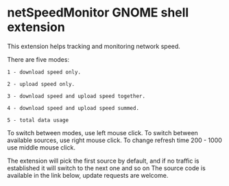 # netSpeedMonitor GNOME shell extension

This extension helps tracking and monitoring network speed. 

There are five modes: 

	1 - download speed only. 
	
	2 - upload speed only. 
	
	3 - download speed and upload speed together. 
	
	4 - download speed and upload speed summed. 
	
	5 - total data usage 

To switch between modes, use left mouse click. 
To switch between available sources, use right mouse click. 
To change refresh time 200 - 1000 use middle mouse click. 

The extension will pick the first source by default, and if no traffic is established it will switch to the next one and so on
The source code is available in the link below, update requests are welcome.
